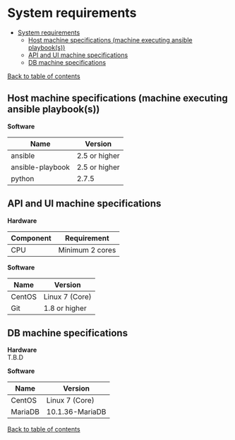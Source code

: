 # System requirements

- [System requirements](#system-requirements)
  - [Host machine specifications (machine executing ansible playbook(s))](#host-machine-specifications-machine-executing-ansible-playbooks)
  - [API and UI machine specifications](#api-and-ui-machine-specifications)
  - [DB machine specifications](#db-machine-specifications)

[Back to table of contents](../README.md#table-of-contents)

## Host machine specifications (machine executing ansible playbook(s))

**Software**  

Name | Version 
---- | --- 
ansible | 2.5 or higher   
ansible-playbook | 2.5 or higher   
python | 2.7.5   

## API and UI machine specifications

**Hardware**  

Component | Requirement 
--- | --- 
CPU | Minimum 2 cores   

**Software**  

Name | Version 
---- | --- 
CentOS | Linux 7 (Core) 
Git  |  1.8 or higher

## DB machine specifications

**Hardware**  
T.B.D

**Software**  

Name | Version 
---- | --- 
CentOS | Linux 7 (Core) 
MariaDB | 10.1.36-MariaDB

[Back to table of contents](../README.md#table-of-contents)
